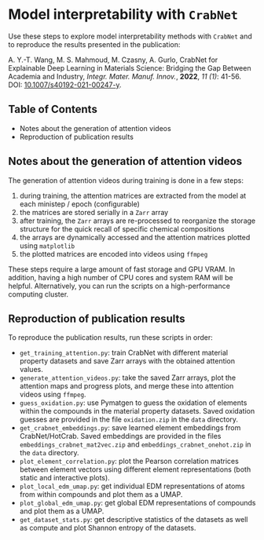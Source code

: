 # Model interpretability with `CrabNet`

Use these steps to explore model interpretability methods with `CrabNet` and to reproduce the results presented in the publication:

A. Y.-T. Wang, M. S. Mahmoud, M. Czasny, A. Gurlo, CrabNet for Explainable Deep Learning in Materials Science: Bridging the Gap Between Academia and Industry, *Integr. Mater. Manuf. Innov.*, **2022**, *11 (1)*: 41-56. DOI: [10.1007/s40192-021-00247-y](https://doi.org/10.1038/s41524-021-00545-1).



## Table of Contents
* Notes about the generation of attention videos
* Reproduction of publication results



## Notes about the generation of attention videos
The generation of attention videos during training is done in a few steps:

1. during training, the attention matrices are extracted from the model at each ministep / epoch (configurable)
1. the matrices are stored serially in a `Zarr` array
1. after training, the `Zarr` arrays are re-processed to reorganize the storage structure for the quick recall of specific chemical compositions
1. the arrays are dynamically accessed and the attention matrices plotted using `matplotlib`
1. the plotted matrices are encoded into videos using `ffmpeg`

These steps require a large amount of fast storage and GPU VRAM. In addition, having a high number of CPU cores and system RAM will be helpful.
Alternatively, you can run the scripts on a high-performance computing cluster.



## Reproduction of publication results
To reproduce the publication results, run these scripts in order:

* `get_training_attention.py`: train CrabNet with different material property datasets and save Zarr arrays with the obtained attention values.
* `generate_attention_videos.py`: take the saved Zarr arrays, plot the attention maps and progress plots, and merge these into attention videos using `ffmpeg`.
* `guess_oxidation.py`: use Pymatgen to guess the oxidation of elements within the compounds in the material property datasets. Saved oxidation guesses are provided in the file `oxidation.zip` in the `data` directory.
* `get_crabnet_embeddings.py`: save learned element embeddings from CrabNet/HotCrab. Saved embeddings are provided in the files `embeddings_crabnet_mat2vec.zip` and `embeddings_crabnet_onehot.zip` in the `data` directory.
* `plot_element_correlation.py`: plot the Pearson correlation matrices between element vectors using different element representations (both static and interactive plots).
* `plot_local_edm_umap.py`: get individual EDM representations of atoms from within compounds and plot them as a UMAP.
* `plot_global_edm_umap.py`: get global EDM representations of compounds and plot them as a UMAP.
* `get_dataset_stats.py`: get descriptive statistics of the datasets as well as compute and plot Shannon entropy of the datasets.